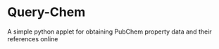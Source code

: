 # Query-Chem
A simple python applet for obtaining PubChem property data and their references online
